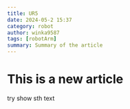 ```yaml
---
title: UR5
date: 2024-05-2 15:37
category: robot
author: winka9587
tags: [robotArm]
summary: Summary of the article
---
```

# This is a new article
try show sth text